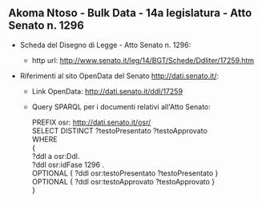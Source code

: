 ## Akoma Ntoso - Bulk Data - 14a legislatura - Atto Senato n. 1296 ##

* Scheda del Disegno di Legge - Atto Senato n. 1296:
	* http url: http://www.senato.it/leg/14/BGT/Schede/Ddliter/17259.htm

* Riferimenti al sito OpenData del Senato http://dati.senato.it/:
	* Link OpenData: http://dati.senato.it/ddl/17259
	* Query SPARQL per i documenti relativi all'Atto Senato:

        PREFIX osr: <http://dati.senato.it/osr/>  
		SELECT DISTINCT ?testoPresentato ?testoApprovato  
		WHERE  
		{  
		    ?ddl a osr:Ddl.  
		    ?ddl osr:idFase 1296 .  
		    OPTIONAL { ?ddl osr:testoPresentato ?testoPresentato }  
		    OPTIONAL { ?ddl osr:testoApprovato ?testoApprovato }  
		}
		